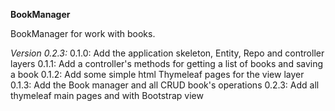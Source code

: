 **BookManager**

BookManager for work with books.

_Version 0.2.3:_
0.1.0: Add the application skeleton, Entity, Repo and controller layers
0.1.1: Add a controller's methods for getting a list of books and saving a book
0.1.2: Add some simple html Thymeleaf pages for the view layer
0.1.3: Add the Book manager and all CRUD book's operations
0.2.3: Add all thymeleaf main pages and with Bootstrap view